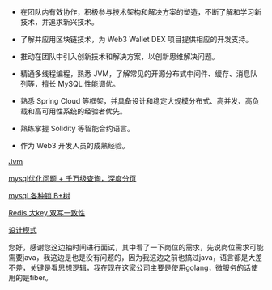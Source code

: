 
- 在团队内有效协作，积极参与技术架构和解决方案的塑造，不断了解和学习新技术，并追求新兴技术。
- 了解并应用区块链技术，为 Web3 Wallet DEX 项目提供相应的开发支持。
- 推动在团队中引入创新技术和解决方案，以创新思维解决问题。

- 精通多线程编程，熟悉 JVM，了解常见的开源分布式中间件、缓存、消息队列等，擅长 MySQL 性能调优。
- 熟悉 Spring Cloud 等框架，并具备设计和稳定大规模分布式、高并发、高负载和高可用性系统的经验者优先。

- 熟练掌握 Solidity 等智能合约语言。
- 作为 Web3 开发人员的成熟经验。



[Jvm](../../后端/Java/Interview/Interview.md#^10fe41)

[mysql优化问题 + 千万级查询，深度分页](../../后端/SQL/Mysql/优化问题.md#^176b49)

[mysql 各种锁   B+树](../../后端/SQL/Mysql/面试问题.md#^96de15)

[Redis 大key 双写一致性](../../后端/SQL/Redis/Redis导学.md)

[设计模式](../../思想/设计模式/设计模式.md)





您好，感谢您这边抽时间进行面试，其中看了一下岗位的需求，先说岗位需求可能需要java，我这边是也是没有问题的，因为我这边之前也搞过java，语言都是大差不差，关键是看思想逻辑，我在现在这家公司主要是使用golang，微服务的话使用的是fiber。



